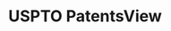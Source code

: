 ---
layout: default
bigquery: https://console.cloud.google.com/bigquery?p=patents-public-data&d=patentsview&page=dataset
citation: Attribution should be given to PatentsView for use, distribution, or derivative
  works.
code: https://github.com/CSSIP-AIR/PatentsView-Code-Snippets/
contributors: USPTO
cost: None
description: 'PatentsView includes US patent data including raw data (summaries, applications,
  pregrant applications), disambugations of inventors and assignees, and inventor
  gender estimates.  Also foreign priority data, # of figures and sheets, and government
  interest statements.'
documentation: https://patentsview.org/query/builder-faqs
last_edit: Mon, 04 Apr 2022 19:02:57 GMT
location: https://patentsview.org/
maintained_by: USPTO
record_creation_timestamp: 12/2/2020 17:20:46
schema_fields: '[''status'', ''role'', ''variety'', ''country'', ''disamb_inventor_id_20170808'',
  ''disamb_inventor_id_20171003'', ''citation_id'', ''withdrawn'', ''_102_date'',
  ''term_extension'', ''rawlocation_id'', ''patent_id'', ''relkind'', ''subgroup'',
  ''disamb_assignee_id_20200630'', ''category_id'', ''lawyer_id'', ''disamb_inventor_id_20200929'',
  ''type'', ''series_code'', ''f371_date'', ''num_figures'', ''disamb_inventor_id_20170307'',
  ''location_id'', ''disamb_inventor_id_20180528'', ''publication_number'', ''classification_status'',
  ''ipc_version_indicator'', ''latitude'', ''symbol_position'', ''field_title'', ''city'',
  ''filename'', ''disamb_assignee_id_20181127'', ''disamb_assignee_id_20191231'',
  ''disamb_inventor_id_20181127'', ''latin_name'', ''abstract'', ''disclaimer_date'',
  ''length'', ''date'', ''name_last'', ''sequence'', ''county'', ''main_group'', ''num_sheets'',
  ''name'', ''doctype'', ''classification_value'', ''level_two'', ''disamb_assignee_id_20200929'',
  ''mainclass_id'', ''classification_data_source'', ''subgroup_id'', ''applicant_type'',
  ''name_first'', ''group_id'', ''rel_id'', ''title'', ''ipc_class'', ''organization'',
  ''category'', ''kind'', ''disamb_assignee_id_20190312'', ''state_fips'', ''application_id'',
  ''male'', ''disamb_assignee_id_20200331'', ''num_claims'', ''lapse_of_patent'',
  ''num'', ''state'', ''disamb_inventor_id_20200331'', ''uuid'', ''subcategory_id'',
  ''longitude'', ''text'', ''term_grant'', ''disamb_inventor_id_20190820'', ''f102_date'',
  ''disamb_inventor_id_20190312'', ''subsection_id'', ''lname'', ''designation'',
  ''doc_type'', ''male_flag'', ''classification_level'', ''subclass'', ''assignee_id'',
  ''fname'', ''exemplary'', ''disamb_inventor_id_20200630'', ''action_date'', ''field_id'',
  ''organization_id'', ''contract_award_number'', ''disamb_inventor_id_20201229'',
  ''disamb_assignee_id_20191008'', ''deceased'', ''term_disclaimer'', ''disamb_inventor_id_20171226'',
  ''sector_title'', ''section_id'', ''reldocno'', ''rawassignee_id'', ''disamb_assignee_id_20190820'',
  ''country_transformed'', ''latlong'', ''inventor_id'', ''disamb_inventor_id_20191231'',
  ''rawinventor_id'', ''id'', ''gi_statement'', ''group'', ''level_one'', ''subclass_id'',
  ''disamb_inventor_id_20191008'', ''attribution_status'', ''section'', ''number'',
  ''dependent'', ''level_three'', ''rule_47'', ''county_fips'', ''_371_date'']'
shortname: patentsview
tags:
- disambiguation
- United States
- gender
terms_of_use: Creative Commons Attribution 4.0 International License.
timeframe: 1963-1999
title: USPTO PatentsView
uuid: cf1780b1-e265-4e49-8d1d-83b9cfe0fd9a
---